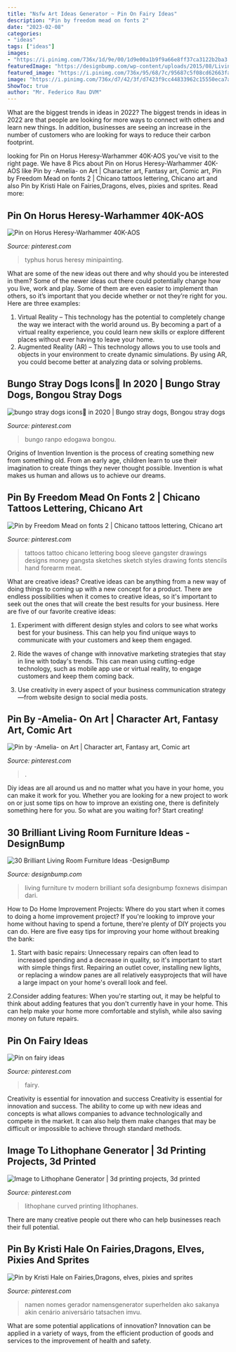 ```yaml
---
title: "Nsfw Art Ideas Generator ~ Pin On Fairy Ideas"
description: "Pin by freedom mead on fonts 2"
date: "2023-02-08"
categories:
- "ideas"
tags: ["ideas"]
images:
- "https://i.pinimg.com/736x/1d/9e/00/1d9e00a1b9f9a66e8ff37ca3122b2ba3.jpg"
featuredImage: "https://designbump.com/wp-content/uploads/2015/08/Living-Room-Furniture-As-Remodel-Idea.jpg"
featured_image: "https://i.pinimg.com/736x/95/68/7c/95687c5f08cd62663fadd657b87f5ce2.jpg"
image: "https://i.pinimg.com/736x/d7/42/3f/d7423f9cc44833962c15550eca7a7671.jpg"
ShowToc: true
author: "Mr. Federico Rau DVM"
---
```



What are the biggest trends in ideas in 2022?
The biggest trends in ideas in 2022 are that people are looking for more ways to connect with others and learn new things. In addition, businesses are seeing an increase in the number of customers who are looking for ways to reduce their carbon footprint.

	

		
looking for Pin on Horus Heresy-Warhammer 40K-AOS you've visit to the right page. We have 8 Pics about Pin on Horus Heresy-Warhammer 40K-AOS like Pin by -Amelia- on Art | Character art, Fantasy art, Comic art, Pin by Freedom Mead on fonts 2 | Chicano tattoos lettering, Chicano art and also Pin by Kristi Hale on Fairies,Dragons, elves, pixies and sprites. Read more:
		
    
## Pin On Horus Heresy-Warhammer 40K-AOS

<img loading=lazy src="https://i.pinimg.com/736x/25/25/ac/2525ac5965959e92e82d144c79b14cc3.jpg" onerror="this.onerror=null;this.src='https://tse1.mm.bing.net/th?id=OIP.Ye5Xlp3WWFWcuXpHS8S3-AHaNK&amp;pid=15.1';" alt="Pin on Horus Heresy-Warhammer 40K-AOS">

_Source: pinterest.com_

>typhus horus heresy minipainting. 

	

What are some of the new ideas out there and why should you be interested in them?
Some of the newer ideas out there could potentially change how you live, work and play. Some of them are even easier to implement than others, so it’s important that you decide whether or not they’re right for you. Here are three examples: 
1) Virtual Reality – This technology has the potential to completely change the way we interact with the world around us. By becoming a part of a virtual reality experience, you could learn new skills or explore different places without ever having to leave your home. 
2) Augmented Reality (AR) – This technology allows you to use tools and objects in your environment to create dynamic simulations. By using AR, you could become better at analyzing data or solving problems.

    
## Bungo Stray Dogs Icons🥰 In 2020 | Bungo Stray Dogs, Bongou Stray Dogs

<img loading=lazy src="https://i.pinimg.com/736x/d7/42/3f/d7423f9cc44833962c15550eca7a7671.jpg" onerror="this.onerror=null;this.src='https://tse4.mm.bing.net/th?id=OIP.9bDdrDkg1_RRNxW5hiPS3AHaHa&amp;pid=15.1';" alt="bungo stray dogs icons🥰 in 2020 | Bungo stray dogs, Bongou stray dogs">

_Source: pinterest.com_

>bungo ranpo edogawa bongou. 

	

Origins of Invention
Invention is the process of creating something new from something old. From an early age, children learn to use their imagination to create things they never thought possible. Invention is what makes us human and allows us to achieve our dreams.

    
## Pin By Freedom Mead On Fonts 2 | Chicano Tattoos Lettering, Chicano Art

<img loading=lazy src="https://i.pinimg.com/736x/0f/b2/e2/0fb2e2a8ada9dc08196cb5e8683dc443.jpg" onerror="this.onerror=null;this.src='https://tse1.mm.bing.net/th?id=OIP.XSzBF3NC9VmpwAI2yOwQgAHaIa&amp;pid=15.1';" alt="Pin by Freedom Mead on fonts 2 | Chicano tattoos lettering, Chicano art">

_Source: pinterest.com_

>tattoos tattoo chicano lettering boog sleeve gangster drawings designs money gangsta sketches sketch styles drawing fonts stencils hand forearm meat. 

	

What are creative ideas?
Creative ideas can be anything from a new way of doing things to coming up with a new concept for a product. There are endless possibilities when it comes to creative ideas, so it's important to seek out the ones that will create the best results for your business. Here are five of our favorite creative ideas: 
1. Experiment with different design styles and colors to see what works best for your business. This can help you find unique ways to communicate with your customers and keep them engaged.

2. Ride the waves of change with innovative marketing strategies that stay in line with today's trends. This can mean using cutting-edge technology, such as mobile app use or virtual reality, to engage customers and keep them coming back. 

3. Use creativity in every aspect of your business communication strategy—from website design to social media posts.

    
## Pin By -Amelia- On Art | Character Art, Fantasy Art, Comic Art

<img loading=lazy src="https://i.pinimg.com/736x/6c/2d/76/6c2d76580899de158fe4482b88dea0a7.jpg" onerror="this.onerror=null;this.src='https://tse2.mm.bing.net/th?id=OIP.Av2JjBC7HJYSltZxUlvMbgHaN3&amp;pid=15.1';" alt="Pin by -Amelia- on Art | Character art, Fantasy art, Comic art">

_Source: pinterest.com_

>. 

	

Diy ideas are all around us and no matter what you have in your home, you can make it work for you. Whether you are looking for a new project to work on or just some tips on how to improve an existing one, there is definitely something here for you. So what are you waiting for? Start creating!

    
## 30 Brilliant Living Room Furniture Ideas -DesignBump

<img loading=lazy src="https://designbump.com/wp-content/uploads/2015/08/Living-Room-Furniture-As-Remodel-Idea.jpg" onerror="this.onerror=null;this.src='https://tse3.mm.bing.net/th?id=OIP.aVoZeeFbSKlXv3sHax18FgHaFX&amp;pid=15.1';" alt="30 Brilliant Living Room Furniture Ideas -DesignBump">

_Source: designbump.com_

>living furniture tv modern brilliant sofa designbump foxnews disimpan dari. 

	

How to Do Home Improvement Projects: Where do you start when it comes to doing a home improvement project?
If you're looking to improve your home without having to spend a fortune, there're plenty of DIY projects you can do. Here are five easy tips for improving your home without breaking the bank:
1. Start with basic repairs: Unnecessary repairs can often lead to increased spending and a decrease in quality, so it's important to start with simple things first. Repairing an outlet cover, installing new lights, or replacing a window panes are all relatively easyprojects that will have a large impact on your home's overall look and feel.

2.Consider adding features: When you're starting out, it may be helpful to think about adding features that you don't currently have in your home. This can help make your home more comfortable and stylish, while also saving money on future repairs.

    
## Pin On Fairy Ideas

<img loading=lazy src="https://i.pinimg.com/736x/1d/9e/00/1d9e00a1b9f9a66e8ff37ca3122b2ba3.jpg" onerror="this.onerror=null;this.src='https://tse2.mm.bing.net/th?id=OIP.xMBGtQJn8gZR3viTOpRbuwHaLG&amp;pid=15.1';" alt="Pin on fairy ideas">

_Source: pinterest.com_

>fairy. 

	

Creativity is essential for innovation and success
Creativity is essential for innovation and success. The ability to come up with new ideas and concepts is what allows companies to advance technologically and compete in the market. It can also help them make changes that may be difficult or impossible to achieve through standard methods.

    
## Image To Lithophane Generator | 3d Printing Projects, 3d Printed

<img loading=lazy src="https://i.pinimg.com/736x/95/68/7c/95687c5f08cd62663fadd657b87f5ce2.jpg" onerror="this.onerror=null;this.src='https://tse3.mm.bing.net/th?id=OIP.JLU3C9YK6O3Rlcj9q8CSIQHaI-&amp;pid=15.1';" alt="Image to Lithophane Generator | 3d printing projects, 3d printed">

_Source: pinterest.com_

>lithophane curved printing lithophanes. 

	

There are many creative people out there who can help businesses reach their full potential.

    
## Pin By Kristi Hale On Fairies,Dragons, Elves, Pixies And Sprites

<img loading=lazy src="https://i.pinimg.com/736x/68/5d/f3/685df30861713476418aa9fa238d0e76--fairy-name-generator-quote-generator.jpg" onerror="this.onerror=null;this.src='https://tse3.mm.bing.net/th?id=OIP.ABOnyoSvQYUK0xd4uVkqBwHaFj&amp;pid=15.1';" alt="Pin by Kristi Hale on Fairies,Dragons, elves, pixies and sprites">

_Source: pinterest.com_

>namen nomes gerador namensgenerator superhelden ako sakanya akin cenário aniversário tatsachen imvu. 

	

What are some potential applications of innovation?
Innovation can be applied in a variety of ways, from the efficient production of goods and services to the improvement of health and safety.

